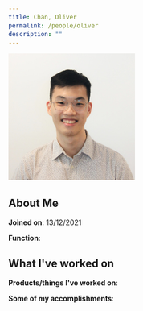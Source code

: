 ```yaml
---
title: Chan, Oliver
permalink: /people/oliver
description: ""
---
```


<img src="/images/headshots/oliver.jpg" title="Chan, Oliver" alt="Chan, Oliver" style="width:50%;margin-left:0">

## About Me

**Joined on**: 13/12/2021

**Function**: 

## What I've worked on

**Products/things I've worked on**:


**Some of my accomplishments**:

